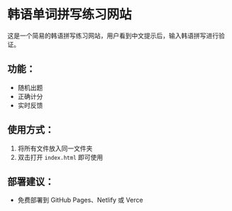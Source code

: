 # 韩语单词拼写练习网站

这是一个简易的韩语拼写练习网站，用户看到中文提示后，输入韩语拼写进行验证。

## 功能：
- 随机出题
- 正确计分
- 实时反馈

## 使用方式：
1. 将所有文件放入同一文件夹
2. 双击打开 `index.html` 即可使用

## 部署建议：
- 免费部署到 GitHub Pages、Netlify 或 Verce
